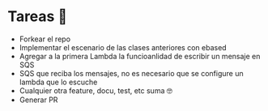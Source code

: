 # Tareas 📖
- Forkear el repo
- Implementar el escenario de las clases anteriores con ebased
- Agregar a la primera Lambda la funcioanlidad de escribir un mensaje en SQS
- SQS que reciba los mensajes, no es necesario que se configure un lambda que lo escuche
- Cualquier otra feature, docu, test, etc suma 🤓
- Generar PR
